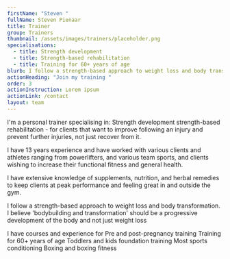 ```yaml
---
firstName: "Steven "
fullName: Steven Pienaar
title: Trainer
group: Trainers
thumbnail: /assets/images/trainers/placeholder.png
specialisations:
  - title: Strength development
  - title: Strength-based rehabilitation
  - title: Training for 60+ years of age
blurb: I follow a strength-based approach to weight loss and body transformation
actionHeading: "Join my training "
order: 3
actionInstruction: Lorem ipsum
actionLink: /contact
layout: team
---
```

I'm a personal trainer specialising in:
Strength development
strength-based rehabilitation - for clients that want to improve following an injury and prevent further injuries, not just recover from it.

I have 13 years experience and have worked with various clients and athletes ranging from powerlifters, and various team sports, and clients wishing to increase their functional fitness and general health. 

I have extensive knowledge of supplements, nutrition, and herbal remedies to keep clients at peak performance and feeling great in and outside the gym.

I follow a strength-based approach to weight loss and body transformation. I believe 'bodybuilding and transformation' should be a progressive development of the body and not just weight loss

I have courses and experience for
Pre and post-pregnancy training
Training for 60+ years of age
Toddlers and kids foundation training
Most sports conditioning 
Boxing and boxing fitness